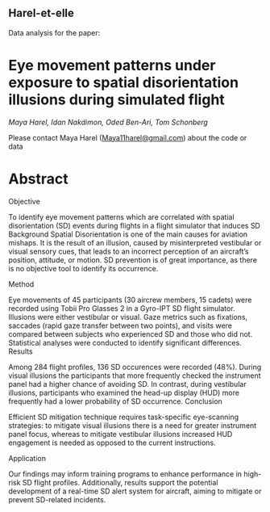## Harel-et-elle
Data analysis for the paper: 
# Eye movement patterns under exposure to spatial disorientation illusions during simulated flight

_Maya Harel, Idan Nakdimon, Oded Ben-Ari, Tom Schonberg_

Please contact Maya Harel (Maya11harel@gmail.com) about the code or data

# Abstract
Objective

To identify eye movement patterns which are correlated with spatial disorientation (SD) events during flights in a flight simulator that induces SD
Background
Spatial Disorientation is one of the main causes for aviation mishaps. It is the result of an illusion, caused by misinterpreted vestibular or visual sensory cues, that leads to an incorrect perception of an aircraft’s position, attitude, or motion. SD prevention is of great importance, as there is no objective tool to identify its occurrence. 

Method

Eye movements of 45 participants (30 aircrew members, 15 cadets) were recorded using Tobii Pro Glasses 2 in a Gyro-IPT SD flight simulator. Illusions were either vestibular or visual. Gaze metrics such as fixations, saccades (rapid gaze transfer between two points), and visits were compared between subjects who experienced SD and those who did not. Statistical analyses were conducted to identify significant differences.
Results

Among 284 flight profiles, 136 SD occurences were recorded (48%). During visual illusions the participants that more frequently checked the instrument panel had a higher chance of avoiding SD. In contrast, during vestibular illusions, participants who examined the head-up display (HUD) more frequently had a lower probability of SD occurrence.
Conclusion

Efficient SD mitigation technique requires task-specific eye-scanning strategies: to mitigate visual illusions there is a need for greater instrument panel focus, whereas to mitigate vestibular illusions increased HUD engagement is needed as opposed to the current instructions.

Application

Our findings may inform training programs to enhance performance in high-risk SD flight profiles. Additionally, results support the potential development of a real-time SD alert system for aircraft, aiming to mitigate or prevent SD-related incidents.
